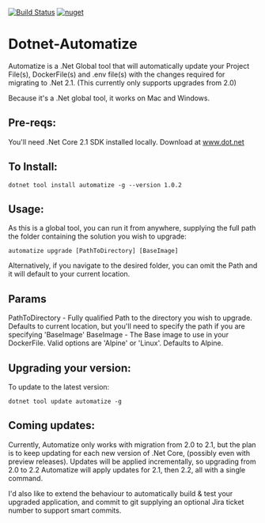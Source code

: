 [![Build Status](https://dev.azure.com/davidcook0284/davidcook/_apis/build/status/cookie1981.Dotnet-Automatize)](https://dev.azure.com/davidcook0284/davidcook/_build/latest?definitionId=1)
[![nuget](https://img.shields.io/nuget/v/Automatize.svg)](https://www.nuget.org/packages/Automatize/)

# Dotnet-Automatize

Automatize is a .Net Global tool that will automatically update your Project File(s), DockerFile(s) and .env file(s) with the changes required for migrating to .Net 2.1. (This currently only supports upgrades from 2.0)

Because it's a .Net global tool, it works on Mac and Windows.

## Pre-reqs:
You'll need .Net Core 2.1 SDK installed locally. Download at www.dot.net



## To Install:

```
dotnet tool install automatize -g --version 1.0.2
```

## Usage:

As this is a global tool, you can run it from anywhere, supplying the full path the folder containing the solution you wish to upgrade:

```
automatize upgrade [PathToDirectory] [BaseImage]
```

Alternatively, if you navigate to the desired folder, you can omit the Path and it will default to your current location.

## Params

PathToDirectory - Fully qualified Path to the directory you wish to upgrade. Defaults to current location, but you'll need to specify the path if you are specifying 'BaseImage' 
BaseImage - The Base image to use in your DockerFile. Valid options are 'Alpine' or 'Linux'. Defaults to Alpine.

## Upgrading your version:

To update to the latest version: 

```
dotnet tool update automatize -g
```

## Coming updates:

Currently, Automatize only works with migration from 2.0 to 2.1, but the plan is to keep updating for each new version of .Net Core, (possibly even with preview releases). Updates will be applied incrementally, so upgrading from 2.0 to 2.2 Automatize will apply updates for 2.1, then 2.2, all with a single command.

I'd also like to extend the behaviour to automatically build & test your upgraded application, and commit to git supplying an optional Jira ticket number to support smart commits.
